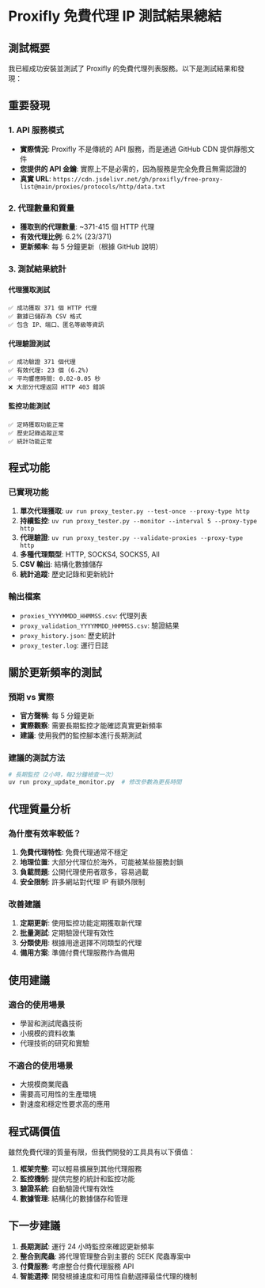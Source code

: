 # Proxifly 免費代理 IP 測試結果總結

## 測試概要

我已經成功安裝並測試了 Proxifly 的免費代理列表服務。以下是測試結果和發現：

## 重要發現

### 1. API 服務模式
- **實際情況**: Proxifly 不是傳統的 API 服務，而是通過 GitHub CDN 提供靜態文件
- **您提供的 API 金鑰**: 實際上不是必需的，因為服務是完全免費且無需認證的
- **真實 URL**: `https://cdn.jsdelivr.net/gh/proxifly/free-proxy-list@main/proxies/protocols/http/data.txt`

### 2. 代理數量和質量
- **獲取到的代理數量**: ~371-415 個 HTTP 代理
- **有效代理比例**: 6.2% (23/371)
- **更新頻率**: 每 5 分鐘更新（根據 GitHub 說明）

### 3. 測試結果統計

#### 代理獲取測試
```
✅ 成功獲取 371 個 HTTP 代理
✅ 數據已儲存為 CSV 格式
✅ 包含 IP、端口、匿名等級等資訊
```

#### 代理驗證測試
```
✅ 成功驗證 371 個代理
✅ 有效代理: 23 個 (6.2%)
✅ 平均響應時間: 0.02-0.05 秒
❌ 大部分代理返回 HTTP 403 錯誤
```

#### 監控功能測試
```
✅ 定時獲取功能正常
✅ 歷史記錄追蹤正常
✅ 統計功能正常
```

## 程式功能

### 已實現功能
1. **單次代理獲取**: `uv run proxy_tester.py --test-once --proxy-type http`
2. **持續監控**: `uv run proxy_tester.py --monitor --interval 5 --proxy-type http`
3. **代理驗證**: `uv run proxy_tester.py --validate-proxies --proxy-type http`
4. **多種代理類型**: HTTP, SOCKS4, SOCKS5, All
5. **CSV 輸出**: 結構化數據儲存
6. **統計追蹤**: 歷史記錄和更新統計

### 輸出檔案
- `proxies_YYYYMMDD_HHMMSS.csv`: 代理列表
- `proxy_validation_YYYYMMDD_HHMMSS.csv`: 驗證結果
- `proxy_history.json`: 歷史統計
- `proxy_tester.log`: 運行日誌

## 關於更新頻率的測試

### 預期 vs 實際
- **官方聲稱**: 每 5 分鐘更新
- **實際觀察**: 需要長期監控才能確認真實更新頻率
- **建議**: 使用我們的監控腳本進行長期測試

### 建議的測試方法
```bash
# 長期監控（2小時，每2分鐘檢查一次）
uv run proxy_update_monitor.py  # 修改參數為更長時間
```

## 代理質量分析

### 為什麼有效率較低？
1. **免費代理特性**: 免費代理通常不穩定
2. **地理位置**: 大部分代理位於海外，可能被某些服務封鎖
3. **負載問題**: 公開代理使用者眾多，容易過載
4. **安全限制**: 許多網站對代理 IP 有額外限制

### 改善建議
1. **定期更新**: 使用監控功能定期獲取新代理
2. **批量測試**: 定期驗證代理有效性
3. **分類使用**: 根據用途選擇不同類型的代理
4. **備用方案**: 準備付費代理服務作為備用

## 使用建議

### 適合的使用場景
- 學習和測試爬蟲技術
- 小規模的資料收集
- 代理技術的研究和實驗

### 不適合的使用場景
- 大規模商業爬蟲
- 需要高可用性的生產環境
- 對速度和穩定性要求高的應用

## 程式碼價值

雖然免費代理的質量有限，但我們開發的工具具有以下價值：

1. **框架完整**: 可以輕易擴展到其他代理服務
2. **監控機制**: 提供完整的統計和監控功能
3. **驗證系統**: 自動驗證代理有效性
4. **數據管理**: 結構化的數據儲存和管理

## 下一步建議

1. **長期測試**: 運行 24 小時監控來確認更新頻率
2. **整合到爬蟲**: 將代理管理整合到主要的 SEEK 爬蟲專案中
3. **付費服務**: 考慮整合付費代理服務 API
4. **智能選擇**: 開發根據速度和可用性自動選擇最佳代理的機制
